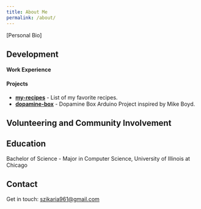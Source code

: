 ```yaml
---
title: About Me
permalink: /about/
---
```


<!-- <img src="/images/youth.jpg" style="width: 400px; margin-bottom: 0px;"> -->
<!-- <span style="font-size: 0.7em; margin-top: 0px;">*Hacking into the mainframe circa 2004*</span> -->

[Personal Bio]

## <a name="dev"></a>Development

<!-- <span class="help-text">* List of proficient skills with deeper focus in **bold**</span><br>
**Node.js**, **ReactJS**, **Redux**, **Lodash**, **Python**, Django, **JavaScript**, **GraphQL**, **Redis**, **Elasticsearch**, **jQuery**, **AngularJS**, **Socket.io**, **D3.js**, **Express.js**, **Jest**, Mocha, Chai, Grunt/Gulp/Webpack, **bash**, **Postgres**, MySQL, **MongoDB**, **Mongoose**, TFS, **git**, SVN, Clojure, ClojureScript, Leiningen, Reagent, Reframe, **HTML5**, **CSS3**, SCSS, AWS EC2/RDS/S3, Google Cloud, **Heroku**, IBM Cloud/Watson APIs, LaTeX, PHP, Wordpress, Java, C#, ASP.NET MVC, Loggly, Bugsnag, Sentry, Travis CI, Circle CI, Botkit, Electron.io, **REST**, **OAuth**, JWT, **Bootstrap**, **Material UI**, Flexgrid, Raspberry Pi, **ST3**, Visual Studio, Jekyll, **Processing**, Postman -->

#### <a name="work"></a>Work Experience

<!-- **Full Stack Developer** - Pelmorex Corp., _Toronto, Ontario – January 2019 to Present_
- Use React (incl. ES6, Functional Components, Await/Async, Context, and more), Redux, Lodash, Material UI, MongoDB, Elasticsearch, Redis and various other modern full-stack technologies to perform bug fixes, optimizations, bug tracking and comprehensive feature implementations on EngageFront (DSP) for Console Team
- Participate in Scrum/Agile development life-cycle with related scrum ceremonies (estimation, sprint planning, retrospectives, etc.) and manage project work with JIRA. Collaborate with Data Science, Bidder and Infrastructure teams
- Build and maintain internal development scripts, easy to use CLIs for various development task automation (incl. application deploys), documentation and complex realtime monitoring tools
- Develop a deeper understanding of AdTech industry (general domain, reporting, DSP/DMPs, exchanges, publishers, advertisers, performance metrics, ad operations, etc.)

**Software Developer** – DIVE Networks, _Toronto, Ontario – Sep 2016 to Sep 2017_
- Used Botkit, Slack API (Web, RTM and Events), Python and Node.js to build a secure chat bot server and Slack integration that interacts with DIVE's content management system.
- Performed general bug fixing/debugging and feature work for Team DIVE, DIVE Player and DIVE Dashboard which utilize technologies, languages and frameworks such as Clojure, ClojureScript, Leiningen, Garden, Django (Python), React (Reagent, Reframe), Sentry and JavaScript. -->

#### <a name="projects"></a>Projects

- **[my-recipes](https://github.com/szikaria961/my-recipes)** - List of my favorite recipes.
- **[dopamine-box](https://github.com/szikaria961/dopamine-box)** - Dopamine Box Arduino Project inspired by Mike Boyd.

## <a name="volunteering"></a>Volunteering and Community Involvement

<!-- **Tech Enthusiast, Organizer** - [Introspective Code](http://github.com/introspective-code), _Toronto, Ontario – August 2014 to Present_

**Nourishment Volunteer** – Recreation Therapy – West Park Healthcare Centre, _Toronto, Ontario – August 2013 to December 2014_ -->

## <a name="education"></a>Education

Bachelor of Science - Major in Computer Science, University of Illinois at Chicago

## <a name="contact"></a>Contact

Get in touch: [szikaria961@gmail.com](mailto:szikaria961@gmail.com)




